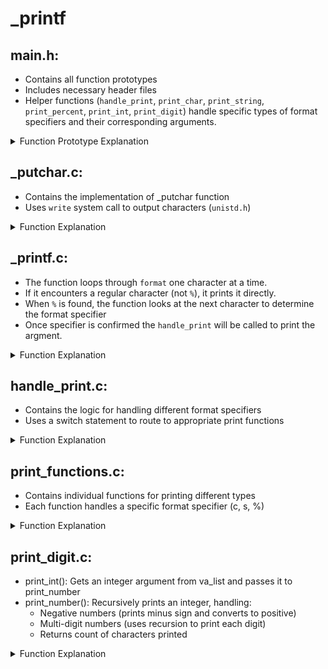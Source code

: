 # _printf

## main.h:
- Contains all function prototypes
- Includes necessary header files
- Helper functions (`handle_print`, `print_char`, `print_string`, `print_percent`, `print_int`, `print_digit`) handle specific types of format specifiers and their corresponding arguments.

<details>
  <summary>Function Prototype Explanation</summary>

```c
int _printf(const char *format, ...);
/* 
 * - 'const char *format' -> A constant character pointer to the format string
 * - '...' -> A variadic parameter allowing multiple arguments
 */

int handle_print(const char *format, int *i, va_list list);
/*
 * 'const char *format' -> Pointer to the format string
 * '*i' -> Pointer to the current index being processed in the format string
 * 'va_list list' -> holding the variadic arguments (multiple arguments) that are passed to _printf
 */

int print_char(va_list types);
/*
 * 'types' -> A list containing the character to print.
 */

int print_string(va_list types);
/* 
 * 'va_list types' -> A list containing the string to print.
 */

int print_percent(void);
/* 
 * 'void' -> Prints the '%' character itself. This is used when the format string contains %%
 */

int print_int(va_list types);
/* 
 * 'va_list types' -> A list containing the integer to print.
 */

int print_digit(int d);
/* 
 * 'int d' -> The digit to print as an integer (0-9)
 */
```
</details>


## _putchar.c:

- Contains the implementation of _putchar function
- Uses `write` system call to output characters (`unistd.h`)

<details>
    <summary>Function Explanation</summary>

```c
int _putchar(char c)
/* 
 * 'int' -> This is the return type, indicating the function will return an integer.
 * '_putchar' -> The name of the function (you can call it anything you want, but '_putchar' is conventional for this purpose).
 * '(char c)' -> The parameter 'c', of type 'char', representing the character to print.
 *              (You can choose a different name for the parameter, but 'c' is short and common for this use.)
 */
{
return (write(1, &c, 1));
/*
 * 'return' -> Returns (does not print) the result of the 'write' call.
 *             - If successful, it returns '1' (1 character written).
 *             - If an error occurs, it returns '-1'.
 * 'write' -> A system call that writes data directly to a file descriptor.
 *            (What's a 'file descriptor'? Think of it as a sticky note where the number
 *             identifies a specific file or output device.)
 * '1' -> Represents the file descriptor for standard output ('stdout').
 * '&c' -> A 'pointer' to the memory location of the character 'c'.
 * '1' -> The number of bytes to write. Since a 'char' is 1 byte, this specifies
 *        writing exactly 1 character.
 */
}

```
</details>

## _printf.c:

- The function loops through `format` one character at a time.
- If it encounters a regular character (not `%`), it prints it directly.
- When `%` is found, the function looks at the next character to determine the format specifier
- Once specifier is confirmed the `handle_print` will be called to print the argment. 

<details>
    <summary>Function Explanation</summary>

```c
/* This function prints a formatted string and returns the total number of characters printed. */
int _printf(const char *format, ...)
{
    
    int i; /* Counter for going through the format string (character by character). */
    int printed_chars = 0;/* Counter for the total number of printed characters in terminal or post execution. */

    va_list list;/* Declares a `va_list` type variable (named 'list') to handle the variadic (multiple) arguments. */

    
    if (!format) /* "if 'format' is NOT a 'format' then it is a NULL */
        return (-1); /* Checks if the format string is NULL. If it is, return -1 (error). */
        /* This is here for a fail safe so the code doesn't crash. It will stop if statement is true. */

    
    va_start(list, format); /* Initializes (starts) the `va_list` to retrieve additional arguments passed to `_printf`. */

    
    for (i = 0; format[i] != '\0'; i++) /* Loops through each character in the format string. */
                                        /* It also excludes the last pointer  */
    {
        if (format[i] != '%') /* If the character is not a `%`, print it directly. */
        {
            putchar(format[i]); /* Calls `_putchar` to print the character to the console. */
            printed_chars++; /* Increment the printed characters counter. Essentially counting each character that gets printed.  */
            continue;   /* Skip the rest of the loop for this character. 
                        Once 'printed_chars' is complete continue will exit statement and execute 'va_end'*/
        }
        if (format[i + 1] == '\0')
            return (-1);/* If a `%` is found but there’s no specifier after it, return -1 (error). */
                        /* So essentially if there is a specifier that can't be determined process it as an error */

        printed_chars += handle_print(format, &i, list);
        /* Handles the formatted output. This function processes the `%` and its specifier,
           retrieves the corresponding argument, and prints it. 
           The number of printed characters is added to the total count. */

        /* This line of code increases the printed_chars value by the number of characters printed by handle_print.
        The handle_print function takes the format string, a pointer to the current index in the string, 
        and the variadic argument list (list).It processes the % specifier, retrieves the appropriate argument, 
        prints it, and returns the number of characters printed. */
    }
    
    va_end(list); /* Cleans up the `va_list` after use. */
    /* Think of you wiping the dinner table after eating your dinner. */

    return (printed_chars); /* Returns the total number of characters printed. */
}
```
</details>

## handle_print.c:

- Contains the logic for handling different format specifiers
- Uses a switch statement to route to appropriate print functions

<details>
    <summary>Function Explanation</summary>

```c#
insert text here
```
</details>

## print_functions.c:

- Contains individual functions for printing different types
- Each function handles a specific format specifier (c, s, %)

<details>
    <summary>Function Explanation</summary>

```c#
insert text here
```
</details>

## print_digit.c:

- print_int(): Gets an integer argument from va_list and passes it to print_number
- print_number(): Recursively prints an integer, handling:
    - Negative numbers (prints minus sign and converts to positive)
    - Multi-digit numbers (uses recursion to print each digit)
    - Returns count of characters printed

<details>
    <summary>Function Explanation</summary>

```c#
insert text here
```
</details>


